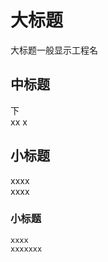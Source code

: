 大标题
=====================================
大标题一般显示工程名<br/>


中标题
------------------------------
下<br/>
	xx
	x

## 小标题
xxxx<br/>
xxxx
### 小标题
	xxxx
	xxxxxxx

